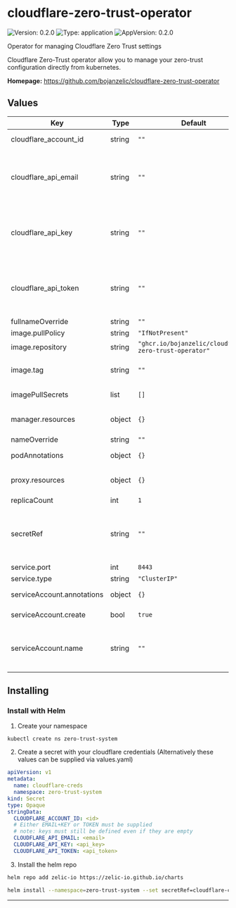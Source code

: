 # cloudflare-zero-trust-operator

![Version: 0.2.0](https://img.shields.io/badge/Version-0.2.0-informational?style=flat-square) ![Type: application](https://img.shields.io/badge/Type-application-informational?style=flat-square) ![AppVersion: 0.2.0](https://img.shields.io/badge/AppVersion-0.2.0-informational?style=flat-square)

Operator for managing Cloudflare Zero Trust settings

Cloudflare Zero-Trust operator allow you to manage your zero-trust configuration directly from kubernetes.

**Homepage:** <https://github.com/bojanzelic/cloudflare-zero-trust-operator>

## Values

| Key | Type | Default | Description |
|-----|------|---------|-------------|
| cloudflare_account_id | string | `""` | Cloudflare Account ID - required (or set secretRef) |
| cloudflare_api_email | string | `""` | Cloudflare API Email - required (one of cloudflare_api_token or cloudflare_api_key + cloudflare_api_email) (or set secretRef) |
| cloudflare_api_key | string | `""` | API Key from cloudflare - required (one of cloudflare_api_token or cloudflare_api_key + cloudflare_api_email) (or set secretRef) |
| cloudflare_api_token | string | `""` | Cloudflare API Token - required (one of cloudflare_api_token or cloudflare_api_key + cloudflare_api_email) (or set secretRef) |
| fullnameOverride | string | `""` | override name for helm chart |
| image.pullPolicy | string | `"IfNotPresent"` | manager pullPolicy |
| image.repository | string | `"ghcr.io/bojanzelic/cloudflare-zero-trust-operator"` | manager image repo |
| image.tag | string | `""` | Overrides the image tag whose default is the chart appVersion. |
| imagePullSecrets | list | `[]` | config reference for pulling containers |
| manager.resources | object | `{}` | limits & requests(cpu & memory) to apply to the manager container |
| nameOverride | string | `""` | override name for helm chart |
| podAnnotations | object | `{}` | annotations to add to the pod |
| proxy.resources | object | `{}` | limits & requests(cpu & memory) to apply to the manager container |
| replicaCount | int | `1` | number of replicas to run |
| secretRef | string | `""` | name of the secret that contains the following keys: CLOUDFLARE_ACCOUNT_ID, CLOUDFLARE_API_KEY, CLOUDFLARE_API_EMAIL, CLOUDFLARE_API_TOKEN |
| service.port | int | `8443` | port of service |
| service.type | string | `"ClusterIP"` | type of service |
| serviceAccount.annotations | object | `{}` | Annotations to add to the service account |
| serviceAccount.create | bool | `true` | Specifies whether a service account should be created |
| serviceAccount.name | string | `""` | The name of the service account to use. If not set and create is true, a name is generated using the fullname template |

## Installing

### Install with Helm

1) Create your namespace
```
kubectl create ns zero-trust-system
```

2) Create a secret with your cloudflare credentials (Alternatively these values can be supplied via values.yaml)

```yaml
apiVersion: v1
metadata:
  name: cloudflare-creds
  namespace: zero-trust-system
kind: Secret
type: Opaque
stringData:
  CLOUDFLARE_ACCOUNT_ID: <id>
  # Either EMAIL+KEY or TOKEN must be supplied
  # note: keys must still be defined even if they are empty
  CLOUDFLARE_API_EMAIL: <email>
  CLOUDFLARE_API_KEY: <api_key>
  CLOUDFLARE_API_TOKEN: <api_token>
```

3) Install the helm repo

```bash
helm repo add zelic-io https://zelic-io.github.io/charts

helm install --namespace=zero-trust-system --set secretRef=cloudflare-creds cloudflare-zero-trust-operator zelic-io/cloudflare-zero-trust-operator
```

---
